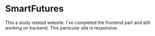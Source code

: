 # SmartFutures
This a study related website. I've completed the frontend part and still working on backend. This particular site is responsive.
